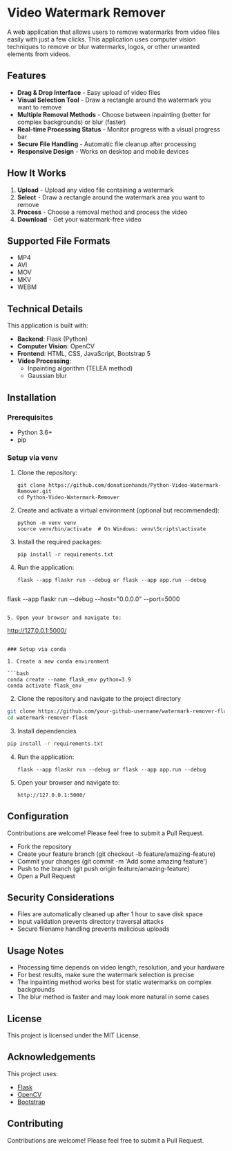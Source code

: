 # Video Watermark Remover

A web application that allows users to remove watermarks from video files easily with just a few clicks. This application uses computer vision techniques to remove or blur watermarks, logos, or other unwanted elements from videos.

## Features

- **Drag & Drop Interface** - Easy upload of video files
- **Visual Selection Tool** - Draw a rectangle around the watermark you want to remove
- **Multiple Removal Methods** - Choose between inpainting (better for complex backgrounds) or blur (faster)
- **Real-time Processing Status** - Monitor progress with a visual progress bar
- **Secure File Handling** - Automatic file cleanup after processing
- **Responsive Design** - Works on desktop and mobile devices

## How It Works

1. **Upload** - Upload any video file containing a watermark
2. **Select** - Draw a rectangle around the watermark area you want to remove
3. **Process** - Choose a removal method and process the video
4. **Download** - Get your watermark-free video

## Supported File Formats

- MP4
- AVI
- MOV
- MKV
- WEBM

## Technical Details

This application is built with:

- **Backend**: Flask (Python)
- **Computer Vision**: OpenCV
- **Frontend**: HTML, CSS, JavaScript, Bootstrap 5
- **Video Processing**: 
  - Inpainting algorithm (TELEA method)
  - Gaussian blur

## Installation

### Prerequisites

- Python 3.6+
- pip

### Setup via venv

1. Clone the repository:
   ```
   git clone https://github.com/donationhands/Python-Video-Watermark-Remover.git
   cd Python-Video-Watermark-Remover
   ```

2. Create and activate a virtual environment (optional but recommended):
   ```
   python -m venv venv
   source venv/bin/activate  # On Windows: venv\Scripts\activate
   ```

3. Install the required packages:
   ```
   pip install -r requirements.txt
   ```

4. Run the application:
   ```
   flask --app flaskr run --debug or flask --app app.run --debug
   ```

   ```
  flask --app flaskr run --debug --host="0.0.0.0" --port=5000
   ```

5. Open your browser and navigate to:
   ```
   http://127.0.0.1:5000/
   ```

### Setup via conda

1. Create a new conda environment

```bash
conda create --name flask_env python=3.9
conda activate flask_env
```

2. Clone the repository and navigate to the project directory

```bash
git clone https://github.com/your-github-username/watermark-remover-flask.git
cd watermark-remover-flask
```

3. Install dependencies

```bash
pip install -r requirements.txt
```

4. Run the application:
   ```
   flask --app flaskr run --debug or flask --app app.run --debug
   ```

5. Open your browser and navigate to:
   ```
   http://127.0.0.1:5000/
   ```
   
## Configuration

Contributions are welcome! Please feel free to submit a Pull Request.

- Fork the repository
- Create your feature branch (git checkout -b feature/amazing-feature)
- Commit your changes (git commit -m 'Add some amazing feature')
- Push to the branch (git push origin feature/amazing-feature)
- Open a Pull Request

## Security Considerations

- Files are automatically cleaned up after 1 hour to save disk space
- Input validation prevents directory traversal attacks
- Secure filename handling prevents malicious uploads

## Usage Notes

- Processing time depends on video length, resolution, and your hardware
- For best results, make sure the watermark selection is precise
- The inpainting method works best for static watermarks on complex backgrounds
- The blur method is faster and may look more natural in some cases

## License

This project is licensed under the MIT License.

## Acknowledgements

This project uses:
- [Flask](https://flask.palletsprojects.com/)
- [OpenCV](https://opencv.org/)
- [Bootstrap](https://getbootstrap.com/)

## Contributing

Contributions are welcome! Please feel free to submit a Pull Request.
